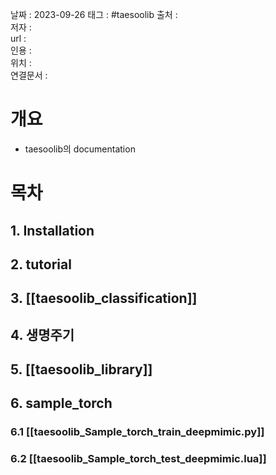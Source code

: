 
날짜 : 2023-09-26
태그 :   #taesoolib
출처 :   
저자 :   
url :   
인용 :   
위치 :  
연결문서 :   


# 개요

- taesoolib의 documentation 

# 목차

## 1. Installation


## 2. tutorial


## 3. [[taesoolib_classification]]


## 4. 생명주기


## 5. [[taesoolib_library]]


## 6. sample_torch

### 6.1 [[taesoolib_Sample_torch_train_deepmimic.py]]

### 6.2 [[taesoolib_Sample_torch_test_deepmimic.lua]]


